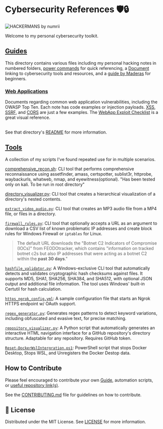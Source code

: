 # Cybersecurity References 🛡️🔒

![HACKERMANS by numrii](https://cdn.betterttv.net/emote/5b490e73cf46791f8491f6f4/3x.webp)

Welcome to my personal cybersecurity toolkit.

## [Guides](./Guides)

This directory contains various files including my personal hacking notes in numbered folders, [power commands](./Guides/Power%20Commands/) for quick referencing, a [Document](./Guides/Useful-Repositories.md "Tools and Resources") linking to cybersecurity tools and resources, and a [guide by Maderas](./Guides/0.%20Overviews/Get_Started-MaderasSecurityArsenal.md) for beginners.

### [Web Applications](./Guides/Power%20Commands/Web%20Applications/)
<!-- <details><summary>More</summary> -->
Documents regarding common web application vulnerabilities, including the OWASP Top Ten. Each note has code examples or injection payloads. <a href="./Guides/Power Commands/Web Applications/XSS.md">XSS</a>, <a href="./Guides/Power Commands/Web Applications/SSRF_bypassFilters.md">SSRF</a>, and <a href="./Guides/Power Commands/Web Applications/CORS.md">CORS</a> are just a few examples. The <a href="./Guides/Power Commands/Web Applications/WebApp-ExploitsChecklist.pdf">WebApp Exploit Checklist</a> is a great visual reference.

<br>
See that directory's <a href="./Guides/Power Commands/Web Applications/README.md">README</a> for more information.
<!-- </details> -->

## [Tools](./Tools)

A collection of my scripts I've found repeated use for in multiple scenarios.

<!-- <details><summary>Personal automation scripts</summary> -->

[comprehensive_recon.sh](./Tools/comprehensive_recon.sh): CLI tool that performs comprehensive reconnaissance using assetfinder, amass, certspotter, sublist3r, httprobe, waybackurls, whatweb, nmap, and eyewitness(optional). "Has been tested only on kali. To be run in root directory"

[directory_visualizer.py](./Tools/directory_visualizer.py): CLI tool that creates a hierarchical visualization of a directory's nested contents.

[`extract_video_audio.py`](./Tools/extract_video_audio.py): CLI tool that creates an MP3 audio file from a MP4 file, or files in a directory.

[`firewall_rules.py`](./Tools/firewall_rules.py): CLI tool that optionally accepts a URL as an argument to download a CSV list of known problematic IP addresses and create block rules for Windows Firewall or `iptables` for Linux. 

> The default URL downloads the "Botnet C2 Indicators of Compromise (IOCs)" from FEODOtracker, which contains "information on tracked botnet c2s but also IP addresses that were acting as a botnet C2 within the **past 30 days**."

[`hashfile_validator.py`](./Tools/hashfile_validator.py): A Windows-exclusive CLI tool that automatically detects and validates cryptographic hash checksums against files. It supports MD5, SHA1, SHA256, SHA384, and SHA512, with optional JSON output and additional file information. The tool uses Windows' built-in Certutil for hash calculation.

[`https_ngrok_config.yml`](./Tools/https_ngrok_config.yml): A sample configuration file that starts an Ngrok HTTPS endpoint w/ OAuth support.

[`regex_generator.py`](./Tools/RegexGenerator.py): Generates regex patterns to detect keyword variations, including obfuscated and evasive text, for precise matching.

[`repository_visualizer.py`](./Tools/repository_visualizer.py): A Python script that automatically generates an interactive HTML navigation interface for a GitHub repository's directory structure. Adaptable for any repository. Requires GitHub token.

[`Reset-DockerWslIntergration.ps1`](./Tools/Reset-DockerWslIntegration.ps1): PowerShell script that stops Docker Desktop, Stops WSL, and Unregisters the Docker Destop data.

<!-- </details> -->

## How to Contribute

Please feel encouraged to contribute your own [Guide](./Guides/), automation scripts, or [useful repository link(s)](./Guides/Useful-Repositories.md).

See the [CONTRIBUTING.md](CONTRIBUTING.md) file for guidelines on how to contribute.

## 📜 License

Distributed under the MIT License. See [LICENSE](./LICENSE) for more information.
